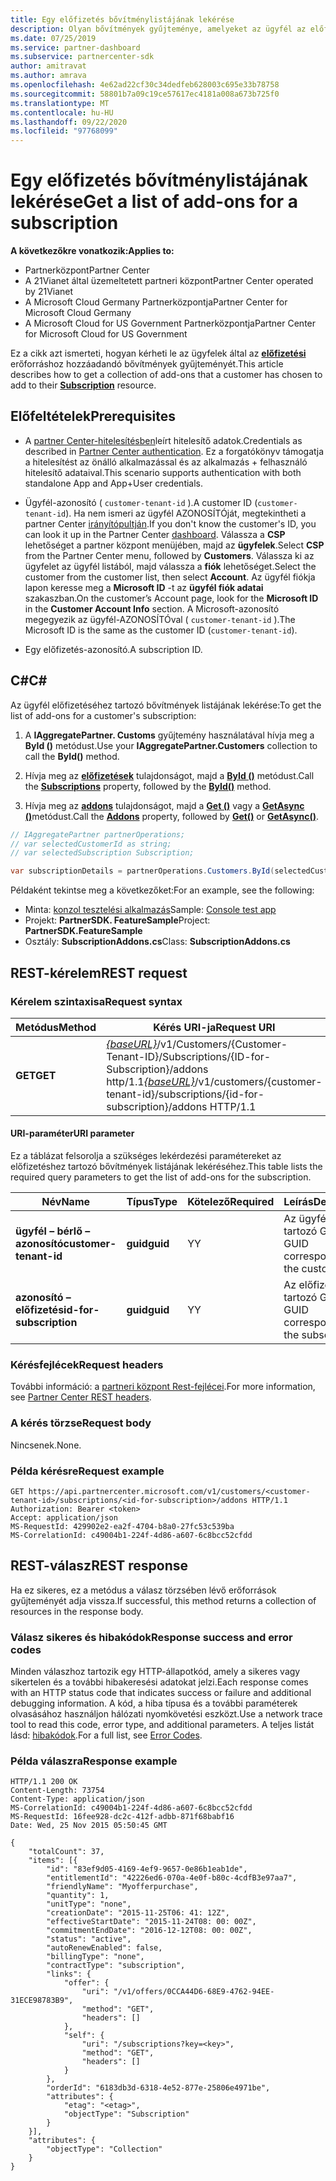 ```yaml
---
title: Egy előfizetés bővítménylistájának lekérése
description: Olyan bővítmények gyűjteménye, amelyeket az ügyfél az előfizetéshez való hozzáadásra jelölt ki.
ms.date: 07/25/2019
ms.service: partner-dashboard
ms.subservice: partnercenter-sdk
author: amitravat
ms.author: amrava
ms.openlocfilehash: 4e62ad22cf30c34dedfeb628003c695e33b78758
ms.sourcegitcommit: 58801b7a09c19ce57617ec4181a008a673b725f0
ms.translationtype: MT
ms.contentlocale: hu-HU
ms.lasthandoff: 09/22/2020
ms.locfileid: "97768099"
---
```

# <a name="get-a-list-of-add-ons-for-a-subscription"></a><span data-ttu-id="5db38-103">Egy előfizetés bővítménylistájának lekérése</span><span class="sxs-lookup"><span data-stu-id="5db38-103">Get a list of add-ons for a subscription</span></span>

<span data-ttu-id="5db38-104">**A következőkre vonatkozik:**</span><span class="sxs-lookup"><span data-stu-id="5db38-104">**Applies to:**</span></span>

- <span data-ttu-id="5db38-105">Partnerközpont</span><span class="sxs-lookup"><span data-stu-id="5db38-105">Partner Center</span></span>
- <span data-ttu-id="5db38-106">A 21Vianet által üzemeltetett partneri központ</span><span class="sxs-lookup"><span data-stu-id="5db38-106">Partner Center operated by 21Vianet</span></span>
- <span data-ttu-id="5db38-107">A Microsoft Cloud Germany Partnerközpontja</span><span class="sxs-lookup"><span data-stu-id="5db38-107">Partner Center for Microsoft Cloud Germany</span></span>
- <span data-ttu-id="5db38-108">A Microsoft Cloud for US Government Partnerközpontja</span><span class="sxs-lookup"><span data-stu-id="5db38-108">Partner Center for Microsoft Cloud for US Government</span></span>

<span data-ttu-id="5db38-109">Ez a cikk azt ismerteti, hogyan kérheti le az ügyfelek által az **[előfizetési](subscription-resources.md)** erőforráshoz hozzáadandó bővítmények gyűjteményét.</span><span class="sxs-lookup"><span data-stu-id="5db38-109">This article describes how to get a collection of add-ons that a customer has chosen to add to their **[Subscription](subscription-resources.md)** resource.</span></span>

## <a name="prerequisites"></a><span data-ttu-id="5db38-110">Előfeltételek</span><span class="sxs-lookup"><span data-stu-id="5db38-110">Prerequisites</span></span>

- <span data-ttu-id="5db38-111">A [partner Center-hitelesítésben](partner-center-authentication.md)leírt hitelesítő adatok.</span><span class="sxs-lookup"><span data-stu-id="5db38-111">Credentials as described in [Partner Center authentication](partner-center-authentication.md).</span></span> <span data-ttu-id="5db38-112">Ez a forgatókönyv támogatja a hitelesítést az önálló alkalmazással és az alkalmazás + felhasználó hitelesítő adataival.</span><span class="sxs-lookup"><span data-stu-id="5db38-112">This scenario supports authentication with both standalone App and App+User credentials.</span></span>

- <span data-ttu-id="5db38-113">Ügyfél-azonosító ( `customer-tenant-id` ).</span><span class="sxs-lookup"><span data-stu-id="5db38-113">A customer ID (`customer-tenant-id`).</span></span> <span data-ttu-id="5db38-114">Ha nem ismeri az ügyfél AZONOSÍTÓját, megtekintheti a partner Center [irányítópultján](https://partner.microsoft.com/dashboard).</span><span class="sxs-lookup"><span data-stu-id="5db38-114">If you don't know the customer's ID, you can look it up in the Partner Center [dashboard](https://partner.microsoft.com/dashboard).</span></span> <span data-ttu-id="5db38-115">Válassza a **CSP** lehetőséget a partner központ menüjében, majd az **ügyfelek**.</span><span class="sxs-lookup"><span data-stu-id="5db38-115">Select **CSP** from the Partner Center menu, followed by **Customers**.</span></span> <span data-ttu-id="5db38-116">Válassza ki az ügyfelet az ügyfél listából, majd válassza a **fiók** lehetőséget.</span><span class="sxs-lookup"><span data-stu-id="5db38-116">Select the customer from the customer list, then select **Account**.</span></span> <span data-ttu-id="5db38-117">Az ügyfél fiókja lapon keresse meg a **Microsoft ID** -t az **ügyfél fiók adatai** szakaszban.</span><span class="sxs-lookup"><span data-stu-id="5db38-117">On the customer’s Account page, look for the **Microsoft ID** in the **Customer Account Info** section.</span></span> <span data-ttu-id="5db38-118">A Microsoft-azonosító megegyezik az ügyfél-AZONOSÍTÓval ( `customer-tenant-id` ).</span><span class="sxs-lookup"><span data-stu-id="5db38-118">The Microsoft ID is the same as the customer ID  (`customer-tenant-id`).</span></span>

- <span data-ttu-id="5db38-119">Egy előfizetés-azonosító.</span><span class="sxs-lookup"><span data-stu-id="5db38-119">A subscription ID.</span></span>

## <a name="c"></a><span data-ttu-id="5db38-120">C\#</span><span class="sxs-lookup"><span data-stu-id="5db38-120">C\#</span></span>

<span data-ttu-id="5db38-121">Az ügyfél előfizetéséhez tartozó bővítmények listájának lekérése:</span><span class="sxs-lookup"><span data-stu-id="5db38-121">To get the list of add-ons for a customer's subscription:</span></span>

1. <span data-ttu-id="5db38-122">A **IAggregatePartner. Customs** gyűjtemény használatával hívja meg a **ById ()** metódust.</span><span class="sxs-lookup"><span data-stu-id="5db38-122">Use your **IAggregatePartner.Customers** collection to call the **ById()** method.</span></span>

2. <span data-ttu-id="5db38-123">Hívja meg az [**előfizetések**](/dotnet/api/microsoft.store.partnercenter.customers.icustomer.subscriptions) tulajdonságot, majd a [**ById ()**](/dotnet/api/microsoft.store.partnercenter.subscriptions.isubscriptioncollection.byid) metódust.</span><span class="sxs-lookup"><span data-stu-id="5db38-123">Call the [**Subscriptions**](/dotnet/api/microsoft.store.partnercenter.customers.icustomer.subscriptions) property, followed by the [**ById()**](/dotnet/api/microsoft.store.partnercenter.subscriptions.isubscriptioncollection.byid) method.</span></span>

3. <span data-ttu-id="5db38-124">Hívja meg az [**addons**](/dotnet/api/microsoft.store.partnercenter.subscriptions.isubscription.addons) tulajdonságot, majd a [**Get ()**](/dotnet/api/microsoft.store.partnercenter.subscriptions.isubscriptionaddoncollection.get) vagy a [**GetAsync ()**](/dotnet/api/microsoft.store.partnercenter.subscriptions.isubscriptionaddoncollection.getasync)metódust.</span><span class="sxs-lookup"><span data-stu-id="5db38-124">Call the [**Addons**](/dotnet/api/microsoft.store.partnercenter.subscriptions.isubscription.addons) property, followed by [**Get()**](/dotnet/api/microsoft.store.partnercenter.subscriptions.isubscriptionaddoncollection.get) or [**GetAsync()**](/dotnet/api/microsoft.store.partnercenter.subscriptions.isubscriptionaddoncollection.getasync).</span></span>

``` csharp
// IAggregatePartner partnerOperations;
// var selectedCustomerId as string;
// var selectedSubscription Subscription;

var subscriptionDetails = partnerOperations.Customers.ById(selectedCustomerId).Subscriptions.ById(selectedSubscription.Id).AddOns.Get();

```

<span data-ttu-id="5db38-125">Példaként tekintse meg a következőket:</span><span class="sxs-lookup"><span data-stu-id="5db38-125">For an example, see the following:</span></span>

- <span data-ttu-id="5db38-126">Minta: [konzol tesztelési alkalmazás](console-test-app.md)</span><span class="sxs-lookup"><span data-stu-id="5db38-126">Sample: [Console test app](console-test-app.md)</span></span>
- <span data-ttu-id="5db38-127">Projekt: **PartnerSDK. FeatureSample**</span><span class="sxs-lookup"><span data-stu-id="5db38-127">Project: **PartnerSDK.FeatureSample**</span></span>
- <span data-ttu-id="5db38-128">Osztály: **SubscriptionAddons.cs**</span><span class="sxs-lookup"><span data-stu-id="5db38-128">Class: **SubscriptionAddons.cs**</span></span>

## <a name="rest-request"></a><span data-ttu-id="5db38-129">REST-kérelem</span><span class="sxs-lookup"><span data-stu-id="5db38-129">REST request</span></span>

### <a name="request-syntax"></a><span data-ttu-id="5db38-130">Kérelem szintaxisa</span><span class="sxs-lookup"><span data-stu-id="5db38-130">Request syntax</span></span>

| <span data-ttu-id="5db38-131">Metódus</span><span class="sxs-lookup"><span data-stu-id="5db38-131">Method</span></span>  | <span data-ttu-id="5db38-132">Kérés URI-ja</span><span class="sxs-lookup"><span data-stu-id="5db38-132">Request URI</span></span>                                                                                                                       |
|---------|-----------------------------------------------------------------------------------------------------------------------------------|
| <span data-ttu-id="5db38-133">**GET**</span><span class="sxs-lookup"><span data-stu-id="5db38-133">**GET**</span></span> | <span data-ttu-id="5db38-134">[*{baseURL}*](partner-center-rest-urls.md)/v1/Customers/{Customer-Tenant-ID}/Subscriptions/{ID-for-Subscription}/addons http/1.1</span><span class="sxs-lookup"><span data-stu-id="5db38-134">[*{baseURL}*](partner-center-rest-urls.md)/v1/customers/{customer-tenant-id}/subscriptions/{id-for-subscription}/addons HTTP/1.1</span></span> |

#### <a name="uri-parameter"></a><span data-ttu-id="5db38-135">URI-paraméter</span><span class="sxs-lookup"><span data-stu-id="5db38-135">URI parameter</span></span>

<span data-ttu-id="5db38-136">Ez a táblázat felsorolja a szükséges lekérdezési paramétereket az előfizetéshez tartozó bővítmények listájának lekéréséhez.</span><span class="sxs-lookup"><span data-stu-id="5db38-136">This table lists the required query parameters to get the list of add-ons for the subscription.</span></span>

| <span data-ttu-id="5db38-137">Név</span><span class="sxs-lookup"><span data-stu-id="5db38-137">Name</span></span>                    | <span data-ttu-id="5db38-138">Típus</span><span class="sxs-lookup"><span data-stu-id="5db38-138">Type</span></span>     | <span data-ttu-id="5db38-139">Kötelező</span><span class="sxs-lookup"><span data-stu-id="5db38-139">Required</span></span> | <span data-ttu-id="5db38-140">Leírás</span><span class="sxs-lookup"><span data-stu-id="5db38-140">Description</span></span>                               |
|-------------------------|----------|----------|-------------------------------------------|
| <span data-ttu-id="5db38-141">**ügyfél – bérlő – azonosító**</span><span class="sxs-lookup"><span data-stu-id="5db38-141">**customer-tenant-id**</span></span>  | <span data-ttu-id="5db38-142">**guid**</span><span class="sxs-lookup"><span data-stu-id="5db38-142">**guid**</span></span> | <span data-ttu-id="5db38-143">Y</span><span class="sxs-lookup"><span data-stu-id="5db38-143">Y</span></span>        | <span data-ttu-id="5db38-144">Az ügyfélhez tartozó GUID.</span><span class="sxs-lookup"><span data-stu-id="5db38-144">A GUID corresponding to the customer.</span></span>     |
| <span data-ttu-id="5db38-145">**azonosító – előfizetés**</span><span class="sxs-lookup"><span data-stu-id="5db38-145">**id-for-subscription**</span></span> | <span data-ttu-id="5db38-146">**guid**</span><span class="sxs-lookup"><span data-stu-id="5db38-146">**guid**</span></span> | <span data-ttu-id="5db38-147">Y</span><span class="sxs-lookup"><span data-stu-id="5db38-147">Y</span></span>        | <span data-ttu-id="5db38-148">Az előfizetéshez tartozó GUID.</span><span class="sxs-lookup"><span data-stu-id="5db38-148">A GUID corresponding to the subscription.</span></span> |

### <a name="request-headers"></a><span data-ttu-id="5db38-149">Kérésfejlécek</span><span class="sxs-lookup"><span data-stu-id="5db38-149">Request headers</span></span>

<span data-ttu-id="5db38-150">További információ: a [partneri központ Rest-fejlécei](headers.md).</span><span class="sxs-lookup"><span data-stu-id="5db38-150">For more information, see [Partner Center REST headers](headers.md).</span></span>

### <a name="request-body"></a><span data-ttu-id="5db38-151">A kérés törzse</span><span class="sxs-lookup"><span data-stu-id="5db38-151">Request body</span></span>

<span data-ttu-id="5db38-152">Nincsenek.</span><span class="sxs-lookup"><span data-stu-id="5db38-152">None.</span></span>

### <a name="request-example"></a><span data-ttu-id="5db38-153">Példa kérésre</span><span class="sxs-lookup"><span data-stu-id="5db38-153">Request example</span></span>

```http
GET https://api.partnercenter.microsoft.com/v1/customers/<customer-tenant-id>/subscriptions/<id-for-subscription>/addons HTTP/1.1
Authorization: Bearer <token>
Accept: application/json
MS-RequestId: 429902e2-ea2f-4704-b8a0-27fc53c539ba
MS-CorrelationId: c49004b1-224f-4d86-a607-6c8bcc52cfdd
```

## <a name="rest-response"></a><span data-ttu-id="5db38-154">REST-válasz</span><span class="sxs-lookup"><span data-stu-id="5db38-154">REST response</span></span>

<span data-ttu-id="5db38-155">Ha ez sikeres, ez a metódus a válasz törzsében lévő erőforrások gyűjteményét adja vissza.</span><span class="sxs-lookup"><span data-stu-id="5db38-155">If successful, this method returns a collection of resources in the response body.</span></span>

### <a name="response-success-and-error-codes"></a><span data-ttu-id="5db38-156">Válasz sikeres és hibakódok</span><span class="sxs-lookup"><span data-stu-id="5db38-156">Response success and error codes</span></span>

<span data-ttu-id="5db38-157">Minden válaszhoz tartozik egy HTTP-állapotkód, amely a sikeres vagy sikertelen és a további hibakeresési adatokat jelzi.</span><span class="sxs-lookup"><span data-stu-id="5db38-157">Each response comes with an HTTP status code that indicates success or failure and additional debugging information.</span></span> <span data-ttu-id="5db38-158">A kód, a hiba típusa és a további paraméterek olvasásához használjon hálózati nyomkövetési eszközt.</span><span class="sxs-lookup"><span data-stu-id="5db38-158">Use a network trace tool to read this code, error type, and additional parameters.</span></span> <span data-ttu-id="5db38-159">A teljes listát lásd: [hibakódok](error-codes.md).</span><span class="sxs-lookup"><span data-stu-id="5db38-159">For a full list, see [Error Codes](error-codes.md).</span></span>

### <a name="response-example"></a><span data-ttu-id="5db38-160">Példa válaszra</span><span class="sxs-lookup"><span data-stu-id="5db38-160">Response example</span></span>

```http
HTTP/1.1 200 OK
Content-Length: 73754
Content-Type: application/json
MS-CorrelationId: c49004b1-224f-4d86-a607-6c8bcc52cfdd
MS-RequestId: 16fee928-dc2c-412f-adbb-871f68babf16
Date: Wed, 25 Nov 2015 05:50:45 GMT

{
    "totalCount": 37,
    "items": [{
        "id": "83ef9d05-4169-4ef9-9657-0e86b1eab1de",
        "entitlementId": "42226ed6-070a-4e0f-b80c-4cdfB3e97aa7",
        "friendlyName": "Myofferpurchase",
        "quantity": 1,
        "unitType": "none",
        "creationDate": "2015-11-25T06: 41: 12Z",
        "effectiveStartDate": "2015-11-24T08: 00: 00Z",
        "commitmentEndDate": "2016-12-12T08: 00: 00Z",
        "status": "active",
        "autoRenewEnabled": false,
        "billingType": "none",
        "contractType": "subscription",
        "links": {
            "offer": {
                "uri": "/v1/offers/0CCA44D6-68E9-4762-94EE-31ECE98783B9",
                "method": "GET",
                "headers": []
            },
            "self": {
                "uri": "/subscriptions?key=<key>",
                "method": "GET",
                "headers": []
            }
        },
        "orderId": "6183db3d-6318-4e52-877e-25806e4971be",
        "attributes": {
            "etag": "<etag>",
            "objectType": "Subscription"
        }
    }],
    "attributes": {
        "objectType": "Collection"
    }
}
```
